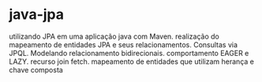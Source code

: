 # java-jpa
utilizando JPA em uma aplicação java com Maven. realização do mapeamento de entidades JPA e seus relacionamentos. Consultas via JPQL. Modelando relacionamento bidirecionais. comportamento EAGER e LAZY. recurso join fetch. mapeamento de entidades que utilizam herança e chave composta
